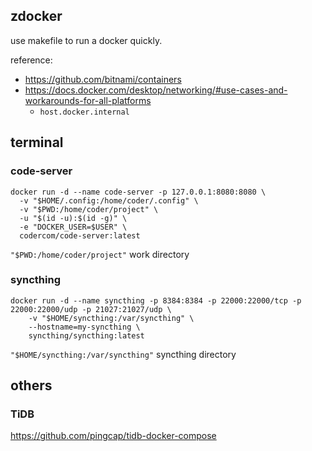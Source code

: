 ## zdocker
use makefile to run a docker quickly.

reference:
 - https://github.com/bitnami/containers
 - https://docs.docker.com/desktop/networking/#use-cases-and-workarounds-for-all-platforms
	- `host.docker.internal`

## terminal
### code-server
```
docker run -d --name code-server -p 127.0.0.1:8080:8080 \
  -v "$HOME/.config:/home/coder/.config" \
  -v "$PWD:/home/coder/project" \
  -u "$(id -u):$(id -g)" \
  -e "DOCKER_USER=$USER" \
  codercom/code-server:latest
```
`"$PWD:/home/coder/project"` work directory

### syncthing
```
docker run -d --name syncthing -p 8384:8384 -p 22000:22000/tcp -p 22000:22000/udp -p 21027:21027/udp \
    -v "$HOME/syncthing:/var/syncthing" \
    --hostname=my-syncthing \
    syncthing/syncthing:latest
```
`"$HOME/syncthing:/var/syncthing"` syncthing directory

## others
### TiDB
https://github.com/pingcap/tidb-docker-compose

